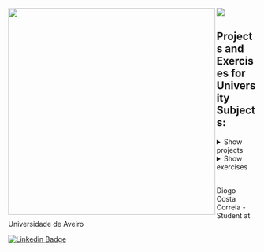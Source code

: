 <div>
  <img align="left" src="https://git.digas99.pt?username=digas99&count_private=true&show_icons=true&theme=github_dark&" width="420"/>
  <img src="https://git.digas99.pt/top-langs/?username=digas99&theme=github_dark&layout=compact&"/>
</div>

## Projects and Exercises for University Subjects:

<details>
  <summary>Show projects</summary>

- [RSA (Redes e Sistemas Autónomos)](https://github.com/digas99/rsa-project)
- [EGS (Engenharia e Gestão de Serviços)](https://github.com/orgs/NucleUS-EGS/repositories)
- [TPR (Técnicas de Perceção de Redes)](https://github.com/digas99/tpr-project) 
- [SD (Sistemas Distribuídos)](https://github.com/digas99/sd-project1)[[1]](https://github.com/digas99/sd-project1)[[2]](https://github.com/digas99/sd-project2)[[3]](https://github.com/digas99/sd-project3)
- [ASE (Arquiteturas para Sistemas Embutidos)](https://github.com/digas99/ase-project)
- [SRC (Segurança em Redes de Comunicações)](https://github.com/paulogil93/ua-mect-src/tree/main/Report_1)[[1]](https://github.com/paulogil93/ua-mect-src/tree/main/Report_1)[[2]](https://github.com/paulogil93/ua-mect-src/tree/main/Report_2)
- [AAD (Arquiteturas de Alto Desempenho)](https://github.com/digas99/aad-projects)
- [CM (Comunicações Móveis)](https://github.com/digas99/cm-project-wlan2)
- [AS (Análise de Sistemas)](https://github.com/digas99/as-project)
- [IIA (Introdução à Inteligência Artificial)](https://github.com/digas99/iia-project-sokoban)
- [RC I (Redes de Comunicações I)](https://github.com/digas99/rc1-project)
- [SIO (Segurança Informática e nas Organizações)](https://github.com/digas99/sio-project-1)
- [LFA (Liguagens Formais e Autómatos)](https://github.com/digas99/lfa-project-geometrics)
- [MPEI (Métodos Probabilísticos para Engenharia Informática)](https://github.com/digas99/mpei-project-library-management)

</details>

<details>
  <summary>Show exercises</summary>

- [LFA (Liguagens Formais e Autómatos)](https://github.com/digas99/lfa-exercicios)
- [AC II (Arquitetura de Computadores II)](https://github.com/digas99/ac2-exercicios)
- [AC I (Arquitetura de Computadores I)](https://github.com/digas99/ac1-exercicios)

</details>

<br>

Diogo Costa Correia - Student at Universidade de Aveiro

[![Linkedin Badge](https://img.shields.io/badge/-LinkedIn-0e76a8?style=flat-square&logo=Linkedin&logoColor=white)](https://www.linkedin.com/in/digas99/)

<!--
**digas99/digas99** is a ✨ _special_ ✨ repository because its `README.md` (this file) appears on your GitHub profile.

Here are some ideas to get you started:

- 🔭 I’m currently working on ...
- 🌱 I’m currently learning ...
- 👯 I’m looking to collaborate on ...
- 🤔 I’m looking for help with ...
- 💬 Ask me about ...
- 📫 How to reach me: ...
- 😄 Pronouns: ...
- ⚡ Fun fact: ...
-->
